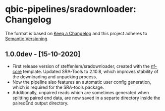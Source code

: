 # qbic-pipelines/sradownloader: Changelog

The format is based on [Keep a Changelog](http://keepachangelog.com/en/1.0.0/)
and this project adheres to [Semantic Versioning](http://semver.org/spec/v2.0.0.html).

## 1.0.0dev - [15-10-2020]

- First release version of steffenlem/sradownloader, created with the [nf-core](http://nf-co.re/) template.
Updated SRA-Tools to 2.10.8, which improves stability of the downloading and unpacking process.
- Now the pipeline also features an automatic user config generation, which is required for the SRA-tools package.
- Additionally, unpaired reads which are sometimes generated when splitting paired end data, are now saved in a separte directory inside the pairedEnd output directory.
